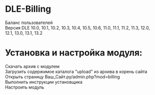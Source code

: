 # DLE-Billing
Баланс пользователей  
Версия DLE	10.0, 10.1, 10.2, 10.3, 10.4, 10.5, 10.6, 11.0, 11.1, 11.2, 11.3, 12.0, 12.1, 13.0, 13.1, 13.2  
# Установка и настройка модуля:  
Скачать архив с модулем  
Загрузить содержимое каталога "upload" из архива в корень сайта  
Открыть страницу Ваш_Сайт.ру/admin.php?mod=billing  
Выполнить инструкции установщика  
Настроить модуль  
